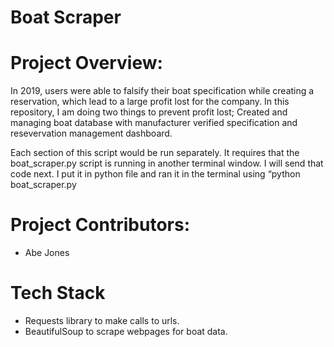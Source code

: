 # Boat Scraper

# Project Overview:

In 2019, users were able to falsify their boat specification while creating a reservation, which lead to a large profit lost for the company. In this repository, I am doing two things to prevent profit lost; Created and managing boat database with manufacturer verified specification and resevervation management dashboard.

Each section of this script would be run separately.  It requires that the boat_scraper.py script is running in another terminal window.  I will send that code next.  I put it in python file and ran it in the terminal using “python boat_scraper.py

# Project Contributors:

* Abe Jones


# Tech Stack
* Requests library to make calls to urls.
* BeautifulSoup to scrape webpages for boat data.